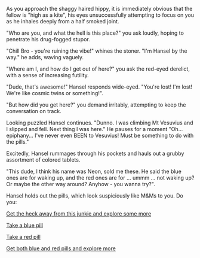 As you approach the shaggy haired hippy, it is immediately obvious that the fellow is "high as a kite",
his eyes unsuccessfully attempting to focus on you as he inhales deeply from a half smoked joint.

"Who are you, and what the hell is this place?" you ask loudly, hoping to penetrate his drug-fogged stupor.

"Chill Bro - you're ruining the vibe!" whines the stoner.  "I'm Hansel by the way." he adds, waving vaguely.

"Where am I, and how do I get out of here?" you ask the red-eyed derelict, with a sense of increasing futility.

"Dude, that's awesome!" Hansel responds wide-eyed.  "You're lost! I'm lost! We're like cosmic twins or something!".

"But how did you get here?" you demand irritably, attempting to keep the conversation on track.

Looking puzzled Hansel continues. "Dunno. I was climbing Mt Vesuvius and I slipped and fell. Next thing I was here."
He pauses for a moment "Oh... epiphany... I've never even BEEN to Vesuvius!  Must be something to do with the pills." 

Excitedly, Hansel rummages through his pockets and hauls out a grubby assortment of colored tablets.  

"This dude, I think his name was Neon, sold me these.  He said the blue ones are for waking up, 
and the red ones are for ... ummm ... not waking up?  Or maybe the other way around?  Anyhow - you wanna try?".

Hansel holds out the pills, which look suspiciously like M&Ms to you.  Do you:

[Get the heck away from this junkie and explore some more](../../marshmallow.md)

[Take a blue pill](../../virtualreality/oculus.md)

[Take a red pill](../matrix/matrix.md)

[Get both blue and red pills and explore more](../../marshmallow.md)